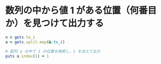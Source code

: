 # 数列の中から値 1 がある位置（何番目か）を見つけて出力する
```ruby
n = gets.to_i
a = gets.split.map(&:to_i)

# 配列 a の中で 1 の位置を検索し、1 を加えて出力
puts a.index(1) + 1
```